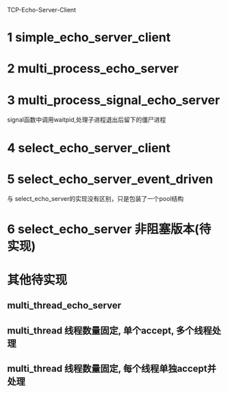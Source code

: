 TCP-Echo-Server-Client

# 1 simple_echo_server_client
# 2 multi_process_echo_server

# 3 multi_process_signal_echo_server
signal函数中调用waitpid,处理子进程退出后留下的僵尸进程

# 4 select_echo_server_client

# 5 select_echo_server_event_driven
与 select_echo_server的实现没有区别，只是包装了一个pool结构 
# 6 select_echo_server 非阻塞版本(待实现)


# 其他待实现
## multi_thread_echo_server
## multi_thread 线程数量固定, 单个accept, 多个线程处理
## multi_thread 线程数量固定, 每个线程单独accept并处理

